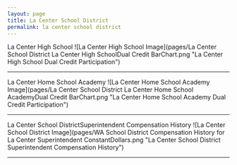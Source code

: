 ```yaml
---
layout: page
title: La Center School District
permalink: la center school district
---
```



La Center High School
![La Center High School Image](pages/La Center School District La Center High SchoolDual Credit BarChart.png "La Center High School Dual Credit Participation")

___

La Center Home School Academy
![La Center Home School Academy Image](pages/La Center School District La Center Home School AcademyDual Credit BarChart.png "La Center Home School Academy Dual Credit Participation")

___

La Center School DistrictSuperintendent Compensation History
![La Center School District Image](pages/WA School District Compensation History for La Center Superintendent ConstantDollars.png "La Center School District Superintendent Compensation History")

___

